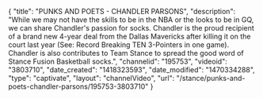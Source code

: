 {
    "title": "PUNKS AND POETS - CHANDLER PARSONS",
    "description": "While we may not have the skills to be in the NBA or the looks to be in GQ, we can share Chandler's passion for socks. Chandler is the proud recipient of a brand new 4-year deal from the Dallas Mavericks after killing it on the court last year (See: Record Breaking TEN 3-Pointers in one game). Chandler is also contributes to Team Stance to spread the good word of Stance Fusion Basketball socks.",
    "channelid": "195753",
    "videoid": "3803710",
    "date_created": "1418323593",
    "date_modified": "1470334288",
    "type": "captivate",
    "layout": "channelVideo",
    "url": "\/stance\/punks-and-poets-chandler-parsons\/195753-3803710"
}